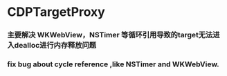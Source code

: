 # CDPTargetProxy 

### 主要解决 WKWebView，NSTimer 等循环引用导致的target无法进入dealloc进行内存释放问题

### fix bug about cycle reference ,like NSTimer and WKWebView.

